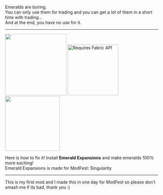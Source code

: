 Emeralds are boring.  
You can only use them for trading and you can get a lot of them in a short time with trading...  
And at the end, you have no use for it.  

---
[<img src="https://raw.githubusercontent.com/QuiltMC/art/4bceaea67151dc55240b9aefaa90e67bc5c431ac/brand/svg/quilt_available_dark.svg" width="202" />](https://quiltmc.org)
[<img src="https://i.imgur.com/bTus4wH.png" alt="Requires Fabric API" width="167">](https://modrinth.com/mod/fabric-api)
[<img src="https://blob.jortage.com/blobs/5/d4d/5d4d14d96db2e2024d87cf5606cb7ce6421633a002e328947f85d210ba250ecb9f86de8df210dd031be2d4eafb0980494e7a1e8e99590a550abaa42d82768b9f" width="180" />](https://modfest.net)

Here is how to fix it! Install **Emerald Expansions** and make emeralds 100% more exciting!  
Emerald Expansions is made for ModFest: Singularity

---

This is my first mod and I made this in one day for ModFest so please don't smash me if its bad, thank you :)
